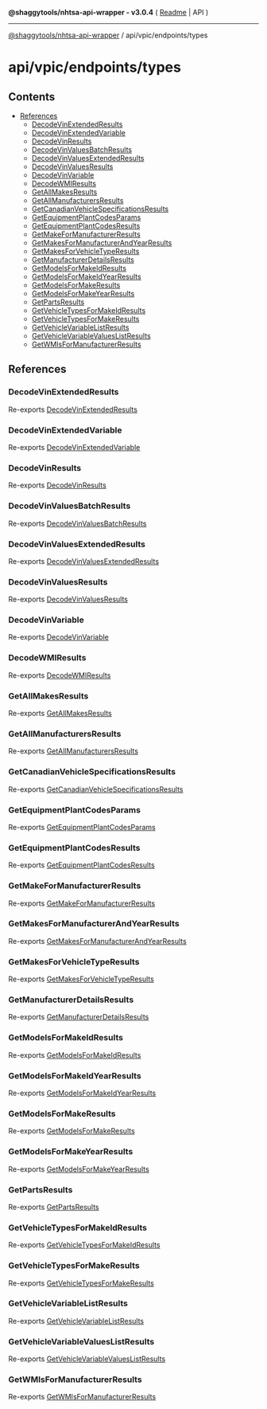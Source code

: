 **@shaggytools/nhtsa-api-wrapper - v3.0.4** ( [Readme](../../../index.md) \| API )

***

[@shaggytools/nhtsa-api-wrapper](../../../modules.md) / api/vpic/endpoints/types

# api/vpic/endpoints/types

## Contents

- [References](types.md#references)
  - [DecodeVinExtendedResults](types.md#decodevinextendedresults)
  - [DecodeVinExtendedVariable](types.md#decodevinextendedvariable)
  - [DecodeVinResults](types.md#decodevinresults)
  - [DecodeVinValuesBatchResults](types.md#decodevinvaluesbatchresults)
  - [DecodeVinValuesExtendedResults](types.md#decodevinvaluesextendedresults)
  - [DecodeVinValuesResults](types.md#decodevinvaluesresults)
  - [DecodeVinVariable](types.md#decodevinvariable)
  - [DecodeWMIResults](types.md#decodewmiresults)
  - [GetAllMakesResults](types.md#getallmakesresults)
  - [GetAllManufacturersResults](types.md#getallmanufacturersresults)
  - [GetCanadianVehicleSpecificationsResults](types.md#getcanadianvehiclespecificationsresults)
  - [GetEquipmentPlantCodesParams](types.md#getequipmentplantcodesparams)
  - [GetEquipmentPlantCodesResults](types.md#getequipmentplantcodesresults)
  - [GetMakeForManufacturerResults](types.md#getmakeformanufacturerresults)
  - [GetMakesForManufacturerAndYearResults](types.md#getmakesformanufacturerandyearresults)
  - [GetMakesForVehicleTypeResults](types.md#getmakesforvehicletyperesults)
  - [GetManufacturerDetailsResults](types.md#getmanufacturerdetailsresults)
  - [GetModelsForMakeIdResults](types.md#getmodelsformakeidresults)
  - [GetModelsForMakeIdYearResults](types.md#getmodelsformakeidyearresults)
  - [GetModelsForMakeResults](types.md#getmodelsformakeresults)
  - [GetModelsForMakeYearResults](types.md#getmodelsformakeyearresults)
  - [GetPartsResults](types.md#getpartsresults)
  - [GetVehicleTypesForMakeIdResults](types.md#getvehicletypesformakeidresults)
  - [GetVehicleTypesForMakeResults](types.md#getvehicletypesformakeresults)
  - [GetVehicleVariableListResults](types.md#getvehiclevariablelistresults)
  - [GetVehicleVariableValuesListResults](types.md#getvehiclevariablevalueslistresults)
  - [GetWMIsForManufacturerResults](types.md#getwmisformanufacturerresults)

## References

### DecodeVinExtendedResults

Re-exports [DecodeVinExtendedResults](DecodeVinExtended.md#decodevinextendedresults)

### DecodeVinExtendedVariable

Re-exports [DecodeVinExtendedVariable](DecodeVinExtended.md#decodevinextendedvariable)

### DecodeVinResults

Re-exports [DecodeVinResults](DecodeVin.md#decodevinresults)

### DecodeVinValuesBatchResults

Re-exports [DecodeVinValuesBatchResults](DecodeVinValuesBatch.md#decodevinvaluesbatchresults)

### DecodeVinValuesExtendedResults

Re-exports [DecodeVinValuesExtendedResults](DecodeVinValuesExtended.md#decodevinvaluesextendedresults)

### DecodeVinValuesResults

Re-exports [DecodeVinValuesResults](DecodeVinValues.md#decodevinvaluesresults)

### DecodeVinVariable

Re-exports [DecodeVinVariable](DecodeVin.md#decodevinvariable)

### DecodeWMIResults

Re-exports [DecodeWMIResults](DecodeWMI.md#decodewmiresults)

### GetAllMakesResults

Re-exports [GetAllMakesResults](GetAllMakes.md#getallmakesresults)

### GetAllManufacturersResults

Re-exports [GetAllManufacturersResults](GetAllManufacturers.md#getallmanufacturersresults)

### GetCanadianVehicleSpecificationsResults

Re-exports [GetCanadianVehicleSpecificationsResults](GetCanadianVehicleSpecifications.md#getcanadianvehiclespecificationsresults)

### GetEquipmentPlantCodesParams

Re-exports [GetEquipmentPlantCodesParams](GetEquipmentPlantCodes.md#getequipmentplantcodesparams)

### GetEquipmentPlantCodesResults

Re-exports [GetEquipmentPlantCodesResults](GetEquipmentPlantCodes.md#getequipmentplantcodesresults)

### GetMakeForManufacturerResults

Re-exports [GetMakeForManufacturerResults](GetMakeForManufacturer.md#getmakeformanufacturerresults)

### GetMakesForManufacturerAndYearResults

Re-exports [GetMakesForManufacturerAndYearResults](GetMakesForManufacturerAndYear.md#getmakesformanufacturerandyearresults)

### GetMakesForVehicleTypeResults

Re-exports [GetMakesForVehicleTypeResults](GetMakesForVehicleType.md#getmakesforvehicletyperesults)

### GetManufacturerDetailsResults

Re-exports [GetManufacturerDetailsResults](GetManufacturerDetails.md#getmanufacturerdetailsresults)

### GetModelsForMakeIdResults

Re-exports [GetModelsForMakeIdResults](GetModelsForMakeId.md#getmodelsformakeidresults)

### GetModelsForMakeIdYearResults

Re-exports [GetModelsForMakeIdYearResults](GetModelsForMakeIdYear.md#getmodelsformakeidyearresults)

### GetModelsForMakeResults

Re-exports [GetModelsForMakeResults](GetModelsForMake.md#getmodelsformakeresults)

### GetModelsForMakeYearResults

Re-exports [GetModelsForMakeYearResults](GetModelsForMakeYear.md#getmodelsformakeyearresults)

### GetPartsResults

Re-exports [GetPartsResults](GetParts.md#getpartsresults)

### GetVehicleTypesForMakeIdResults

Re-exports [GetVehicleTypesForMakeIdResults](GetVehicleTypesForMakeId.md#getvehicletypesformakeidresults)

### GetVehicleTypesForMakeResults

Re-exports [GetVehicleTypesForMakeResults](GetVehicleTypesForMake.md#getvehicletypesformakeresults)

### GetVehicleVariableListResults

Re-exports [GetVehicleVariableListResults](GetVehicleVariableList.md#getvehiclevariablelistresults)

### GetVehicleVariableValuesListResults

Re-exports [GetVehicleVariableValuesListResults](GetVehicleVariableValuesList.md#getvehiclevariablevalueslistresults)

### GetWMIsForManufacturerResults

Re-exports [GetWMIsForManufacturerResults](GetWMIsForManufacturer.md#getwmisformanufacturerresults)
